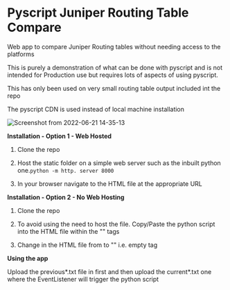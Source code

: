 # Pyscript Juniper Routing Table Compare
Web app to compare Juniper Routing tables without needing access to the platforms

This is purely a demonstration of what can be done with pyscript and is not intended
for Production use but requires lots of aspects of using pyscript.

This has only been used on very small routing table output included int the repo

The pyscript CDN is used instead of local machine installation

![Screenshot from 2022-06-21 14-35-13](https://user-images.githubusercontent.com/63735312/174812550-adaf8805-eb9b-4637-9e06-a79c9cbbf06e.png)

**Installation - Option 1 - Web Hosted**

1) Clone the repo

2) Host the static folder on a simple web server such as the inbuilt python one.`python -m http. server 8000`

3) In your browser navigate to the HTML file at the appropriate URL 

**Installation - Option 2 - No Web Hosting**

1) Clone the repo

2) To avoid using the need to host the file. Copy/Paste the python script into the HTML file within the "<pyscript>" tags
  
3) Change in the HTML file from <py-script src="/static/junosroute.py"> to "<pyscript>" i.e. empty tag

**Using the app**
  
Upload the previous*.txt file in first and then upload the current*.txt one where the EventListener will trigger the python script

